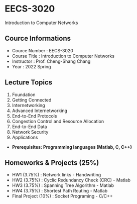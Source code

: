 # EECS-3020 
Introduction to Computer Networks 
## Cource Informations
* Cource Number : EECS-3020
* Course Title : Introduction to Computer Networks
* Instructor : Prof. Cheng-Shang Chang
* Year : 2022 Spring
## Lecture Topics
1. Foundation
2. Getting Connected
3. Internetworking
4. Advanced Internetworking
5. End-to-End Protocols
6. Congestion Control and Resource Allocation
7. End-to-End Data
8. Network Security
9. Applications

* **Prerequisites: Programming languages (Matlab, C, C++)**

## Homeworks & Projects (25%)
* HW1 (3.75%) : Network links - Handwriting
* HW2 (3.75%) : Cyclic Redundancy Check (CRC) - Matlab
* HW3 (3.75%) : Spanning Tree Algorithm - Matlab
* HW4 (3.75%) : Shortest Path Routing - Matlab
* Final Project (10%) : Socket Programing - C/C++